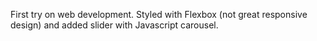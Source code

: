 First try on web development. Styled with Flexbox (not great responsive design) and added slider with Javascript carousel.
